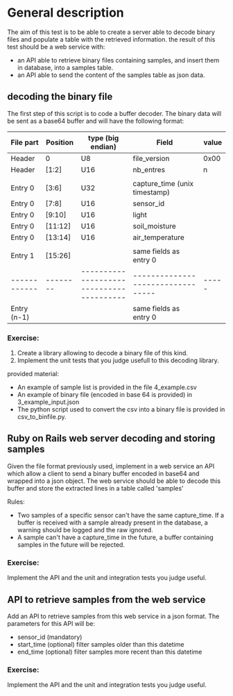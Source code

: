 # General description

The aim of this test is to be able to create a server able to decode binary files and populate a table with the retrieved information.
the result of this test should be a web service with:
  - an API able to retrieve binary files containing samples, and insert them in database, into a samples table.
  - an API able to send the content of the samples table as json data.

## decoding the binary file

The first step of this script is to code a buffer decoder. The binary data will be sent as a base64 buffer and will have the following format:

|File part   | Position | type (big endian)                        | Field                             | value
------------ | -------- | -----------------------------------------| --------------------------------- | -----
Header       | 0        | U8                                       | file_version                      | 0x00
Header       | [1:2]    | U16                                      | nb_entres                         | n
             |          |                                          |                                   |
Entry 0      | [3:6]    | U32                                      | capture_time (unix timestamp)     |
Entry 0      | [7:8]    | U16                                      | sensor_id                         |
Entry 0      | [9:10]   | U16                                      | light                             |
Entry 0      | [11:12]  | U16                                      | soil_moisture                     |
Entry 0      | [13:14]  | U16                                      | air_temperature                   |
             |          |                                          |                                   |
Entry 1      | [15:26]  |                                          | same fields as entry 0            |
------------ | -------- | ---------------------------------------- | --------------------------------- | -----
Entry (n-1)  |          |                                          | same fields as entry 0            |

### Exercise:
  1. Create a library allowing to decode a binary file of this kind.
  2. Implement the unit tests that you judge usefull to this decoding library.
  
provided material:
  - An example of sample list is provided in the file 4_example.csv
  - An example of binary file (encoded in base 64 is provided) in 3_example_input.json
  - The python script used to convert the csv into a binary file is provided in csv_to_binfile.py.
  
## Ruby on Rails web server decoding and storing samples

Given the file format previously used, implement in a web service an API which allow a client to send a binary buffer encoded in base64 and wrapped into a json object.
The web service should be able to decode this buffer and store the extracted lines in a table called 'samples'

Rules:
  - Two samples of a specific sensor can't have the same capture_time. If a buffer is received with a sample already present in the database, a warning should be logged and the raw ignored.
  - A sample can't have a capture_time in the future, a buffer containing samples in the future will be rejected.

### Exercise: 
Implement the API and the unit and integration tests you judge useful.

## API to retrieve samples from the web service

Add an API to retrieve samples from this web service in a json format. 
The parameters for this API will be:
  - sensor_id (mandatory)
  - start_time (optional) filter samples older than this datetime
  - end_time (optional)  filter samples more recent than this datetime

### Exercise: 
Implement the API and the unit and integration tests you judge useful.
